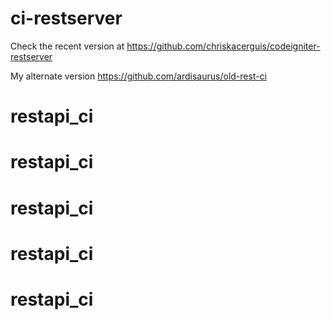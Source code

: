 # ci-restserver
Check the recent version at https://github.com/chriskacerguis/codeigniter-restserver

My alternate version https://github.com/ardisaurus/old-rest-ci
# restapi_ci
# restapi_ci
# restapi_ci
# restapi_ci
# restapi_ci

